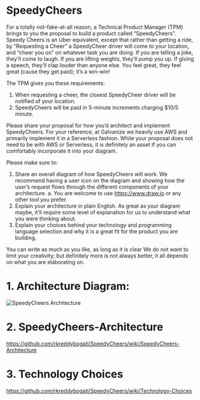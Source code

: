 # SpeedyCheers

For a totally not-fake-at-all reason, a Technical Product Manager (TPM) brings to you the proposal to build a product called “SpeedyCheers”. Speedy Cheers is an Uber equivalent, except that rather than getting a ride, by “Requesting a Cheer” a SpeedyCheer driver will come to your location, and “cheer you on” on whatever task you are doing. If you are telling a joke, they’ll come to laugh. If you are lifting weights, they’ll pump you up. If giving a speech, they’ll clap louder than anyone else. You feel great, they feel great (cause they get paid); it’s a win-win!

The TPM gives you these requirements:

  1. When requesting a cheer, the closest SpeedyCheer driver will be notified of your location.
  2. SpeedyCheers will be paid in 5-minute increments charging $10/5 minute.

Please share your proposal for how you’d architect and implement SpeedyCheers. For your reference, at Galvanize we heavily use AWS and primarily implement it in a Serverless fashion. While your proposal does not need to be with AWS or Serverless, it is definitely an asset if you can comfortably incorporate it into your diagram.

Please make sure to:

  1. Share an overall diagram of how SpeedyCheers will work. We recommend having a user icon on the diagram and showing how the user’s request flows through the different   components of your architecture.
         a. You are welcome to use https://www.draw.io or any other tool you prefer.
  3.  Explain your architecture in plain English. As great as your diagram maybe, it’ll require some level of explanation for us to understand what you were thinking about.
  4. Explain your choices behind your technology and programming language selection and why it is a great fit for the product you are building.

You can write as much as you like, as long as it is clear We do not want to limit your creativity; but definitely more is not always better, it all
depends on what you are elaborating on.



# 1. Architecture Diagram: 

![SpeedyCheers Architecture](https://github.com/rkreddybogati/SpeedyCheers/assets/7385088/469613ea-d99f-49f9-af32-7e972af29e98)

# 2. SpeedyCheers-Architecture
https://github.com/rkreddybogati/SpeedyCheers/wiki/SpeedyCheers-Architecture 

# 3. Technology Choices
https://github.com/rkreddybogati/SpeedyCheers/wiki/Technology-Choices 


